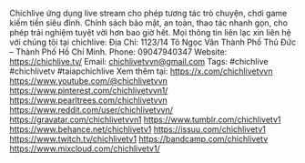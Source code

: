 Chichlive ứng dụng live stream cho phép tương tác trò chuyện, chơi game kiếm tiền siêu đỉnh. Chính sách bảo mật, an toàn, thao tác nhanh gọn, cho phép trải nghiệm tuyệt vời hơn bao giờ hết.
Mọi thông tin liên lạc xin liên hệ với chúng tôi tại chichlive:
Địa Chỉ: 1123/14 Tô Ngọc Vân Thành Phố Thủ Đức – Thành Phố Hồ Chí Minh.
Phone: 09047940347
Website: https://chichlive.tv/
Email: chichlivetvvn@gmail.com
Tags:  #chichlive #chichlivetv #taiapchichlive
Xem thêm tại:
https://x.com/chichlivetvvn
https://www.youtube.com/@chichlivetvvn
https://www.pinterest.com/chichlivetvvn1/
https://www.pearltrees.com/chichlivetvvn
https://www.reddit.com/user/chichlivetvvn/
https://gravatar.com/chichlivetvvn1
https://www.tumblr.com/chichlivetv1
https://www.behance.net/chichlivetv1
https://issuu.com/chichlivetv1
https://www.twitch.tv/chichlivetv1
https://bandcamp.com/chichlivetv
https://www.mixcloud.com/chichlivetv1/
